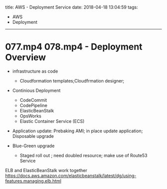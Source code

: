title: AWS - Deployment Service
date: 2018-04-18 13:04:59
tags:
- AWS
- Deployment
---

# 077.mp4 078.mp4 - Deployment Overview

* infrastructure as code
   * Cloudformation templates;Cloudfrmation designer;
* Continious Deployment
   * CodeCommit
   * CodePipeline
   * ElasticBeanStalk
   * OpsWorks
   * Elastic Container Service (ECS)
* Application update: Prebaking AMI; in place update application; Disposable upgrade

* Blue-Green upgrade
   * Staged roll out ; need doubled resource; make use of Route53 Service


ELB and ElasticBeanStalk work together
https://docs.aws.amazon.com/elasticbeanstalk/latest/dg/using-features.managing.elb.html
